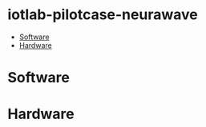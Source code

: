 # iotlab-pilotcase-neurawave
- [Software](#Software)
- [Hardware](#Hardware)











# Software
# Hardware
